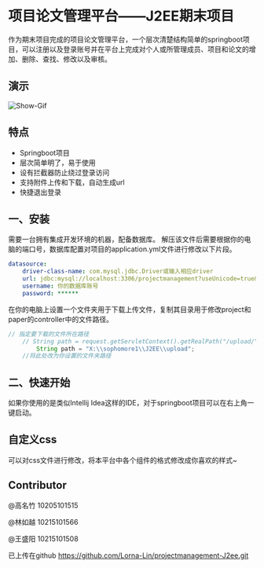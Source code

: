 # 项目论文管理平台——J2EE期末项目

作为期末项目完成的项目论文管理平台，一个层次清楚结构简单的springboot项目，可以注册以及登录账号并在平台上完成对个人或所管理成员、项目和论文的增加、删除、查找、修改以及审核。

## 演示
![Show-Gif](https://github.com/Lorna-Lin/projectmanagement-J2EE/blob/main/J2ee.gif)


## 特点

* Springboot项目
* 层次简单明了，易于使用
* 设有拦截器防止绕过登录访问
* 支持附件上传和下载，自动生成url
* 快捷退出登录

## 一、安装

需要一台拥有集成开发环境的机器，配备数据库。
解压该文件后需要根据你的电脑的端口号，数据库配置对项目的application.yml文件进行修改以下片段。
```yml
datasource:
    driver-class-name: com.mysql.jdbc.Driver或输入相应driver
    url: jdbc:mysql://localhost:3306/projectmanagement?useUnicode=true&characterEncoding=utf-8&useSSL=false即你自己的数据库url
    username: 你的数据库账号
    password: ******
```
在你的电脑上设置一个文件夹用于下载上传文件，复制其目录用于修改project和paper的controller中的文件路径。

```java
// 指定要下载的文件所在路径
    // String path = request.getServletContext().getRealPath("/upload/");
        String path = "X:\\sophomore1\\J2EE\\upload";
    //将此处改为你设置的文件夹路径
```
## 二、快速开始

如果你使用的是类似Intellij Idea这样的IDE，对于springboot项目可以在右上角一键启动。


## 自定义css

可以对css文件进行修改，将本平台中各个组件的格式修改成你喜欢的样式~


## Contributor

@高名竹 10205101515

@林如越 10215101566

@王盛阳 10215101508

已上传在github https://github.com/Lorna-Lin/projectmanagement-J2ee.git
## 
